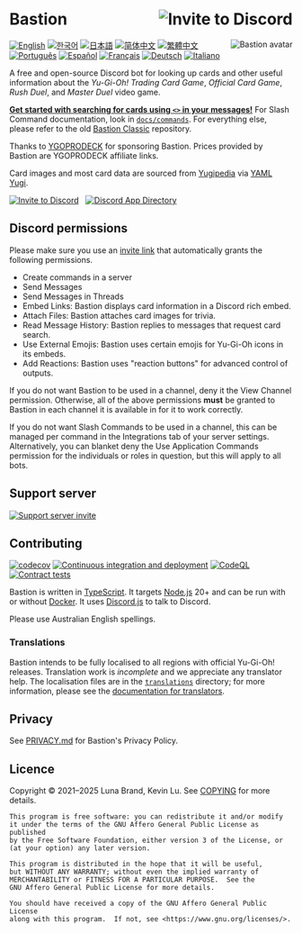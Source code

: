# Bastion [<img src="https://img.shields.io/badge/invite%20to-discord-brightgreen?style=for-the-badge" alt="Invite to Discord" align="right" />](https://discord.com/api/oauth2/authorize?client_id=383854640694820865&permissions=274878285888&scope=bot%20applications.commands)

<!-- Unfortunately, GitHub Markdown sanitizes style attributes, so we will have to use a deprecated HTML attribute. -->
[<img src="https://cdn.discordapp.com/avatars/383854640694820865/fab10204c193d0bc3d48169d11245a1a.png" alt="Bastion avatar" align="right" />](https://yugipedia.com/wiki/Bastion_Misawa)

[![English](https://img.shields.io/badge/English-violet)](/README.md "current language")
[![한국어](https://img.shields.io/badge/한국어-grey)](/translations/README.ko.md "WIP")
[![日本語](https://img.shields.io/badge/日本語-blue)](/translations/README.ja.md)
[![简体中文](https://img.shields.io/badge/简体中文-grey)](/translations/README.zh-CN.md "WIP")
[![繁體中文](https://img.shields.io/badge/繁體中文-grey)](/translations/README.zh-TW.md "WIP")
[![Português](https://img.shields.io/badge/Português-grey)](/translations/README.pt.md  "WIP")
[![Español](https://img.shields.io/badge/Español-grey)](/translations/README.es.md "WIP")
[![Français](https://img.shields.io/badge/Français-grey)](/translations/README.fr.md "WIP")
[![Deutsch](https://img.shields.io/badge/Deutsch-grey)](/translations/README.de.md "WIP")
[![Italiano](https://img.shields.io/badge/Italiano-grey)](/translations/README.it.md "WIP")

A free and open-source Discord bot for looking up cards and other useful information about the
_Yu-Gi-Oh! Trading Card Game_, _Official Card Game_, _Rush Duel_, and _Master Duel_ video game.

**[Get started with searching for cards using `<>` in your messages!](/docs/card-search.md)**
For Slash Command documentation, look in [`docs/commands`](/docs/commands).
For everything else, please refer to the old [Bastion Classic](https://github.com/AlphaKretin/bastion-bot) repository.

Thanks to [YGOPRODECK](https://ygoprodeck.com/) for sponsoring Bastion. Prices provided by Bastion are YGOPRODECK affiliate links.

Card images and most card data are sourced from [Yugipedia](https://yugipedia.com/) via [YAML Yugi](https://github.com/DawnbrandBots/yaml-yugi).

[<img src="https://img.shields.io/badge/invite%20to-discord-brightgreen?style=for-the-badge" alt="Invite to Discord" />](https://discord.com/api/oauth2/authorize?client_id=383854640694820865&permissions=274878285888&scope=bot%20applications.commands)
&nbsp;
[<img src="https://img.shields.io/badge/App%20Directory-darkgreen?style=for-the-badge" alt="Discord App Directory" />](https://discord.com/application-directory/383854640694820865)

## Discord permissions

Please make sure you use an [invite link](https://discord.com/api/oauth2/authorize?client_id=383854640694820865&permissions=274878285888&scope=bot%20applications.commands)
that automatically grants the following permissions.

- Create commands in a server
- Send Messages
- Send Messages in Threads
- Embed Links: Bastion displays card information in a Discord rich embed.
- Attach Files: Bastion attaches card images for trivia.
- Read Message History: Bastion replies to messages that request card search.
- Use External Emojis: Bastion uses certain emojis for Yu-Gi-Oh icons in its embeds.
- Add Reactions: Bastion uses "reaction buttons" for advanced control of outputs.

If you do not want Bastion to be used in a channel, deny it the View Channel permission.
Otherwise, all of the above permissions **must** be granted to Bastion in each channel it is
available in for it to work correctly.

If you do not want Slash Commands to be used in a channel, this can be managed per command in the Integrations tab of
your server settings. Alternatively, you can blanket deny the Use Application Commands permission for the individuals
or roles in question, but this will apply to all bots.

## Support server

[![Support server invite](https://discordapp.com/api/guilds/381294999729340417/widget.png?style=banner3)](https://discord.gg/4aFuPyuE96)

## Contributing

[![codecov](https://codecov.io/gh/DawnbrandBots/bastion-bot/graph/badge.svg?token=17Z5J4SB5B)](https://codecov.io/gh/DawnbrandBots/bastion-bot)
[![Continuous integration and deployment](https://github.com/DawnbrandBots/bastion-bot/actions/workflows/cicd.yml/badge.svg)](https://github.com/DawnbrandBots/bastion-bot/actions/workflows/cicd.yml)
[![CodeQL](https://github.com/DawnbrandBots/bastion-bot/actions/workflows/codeql-analysis.yml/badge.svg)](https://github.com/DawnbrandBots/bastion-bot/actions/workflows/codeql-analysis.yml)
[![Contract tests](https://github.com/DawnbrandBots/bastion-bot/actions/workflows/node.js.contract.yml/badge.svg)](https://github.com/DawnbrandBots/bastion-bot/actions/workflows/node.js.contract.yml)

Bastion is written in [TypeScript](https://www.typescriptlang.org/).
It targets [Node.js](https://nodejs.org/) 20+ and
can be run with or without [Docker](https://docs.docker.com/get-docker/).
It uses [Discord.js](https://discord.js.org/) to talk to Discord.

Please use Australian English spellings.

### Translations

Bastion intends to be fully localised to all regions with official Yu-Gi-Oh! releases.
Translation work is _incomplete_ and we appreciate any translator help. The localisation
files are in the [`translations`](/translations) directory; for more information,
please see the [documentation for translators](/docs/translations.md).

## Privacy

See [PRIVACY.md](https://github.com/DawnbrandBots/bastion-bot/blob/master/PRIVACY.md) for Bastion's Privacy Policy.

## Licence

Copyright © 2021–2025 Luna Brand, Kevin Lu.
See [COPYING](https://github.com/DawnbrandBots/bastion-bot/blob/master/COPYING) for more details.

```
This program is free software: you can redistribute it and/or modify
it under the terms of the GNU Affero General Public License as published
by the Free Software Foundation, either version 3 of the License, or
(at your option) any later version.

This program is distributed in the hope that it will be useful,
but WITHOUT ANY WARRANTY; without even the implied warranty of
MERCHANTABILITY or FITNESS FOR A PARTICULAR PURPOSE.  See the
GNU Affero General Public License for more details.

You should have received a copy of the GNU Affero General Public License
along with this program.  If not, see <https://www.gnu.org/licenses/>.
```
